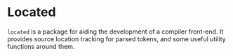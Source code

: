 # Located

`located` is a package for aiding the development of a compiler front-end. It
provides source location tracking for parsed tokens, and some useful utility
functions around them.
